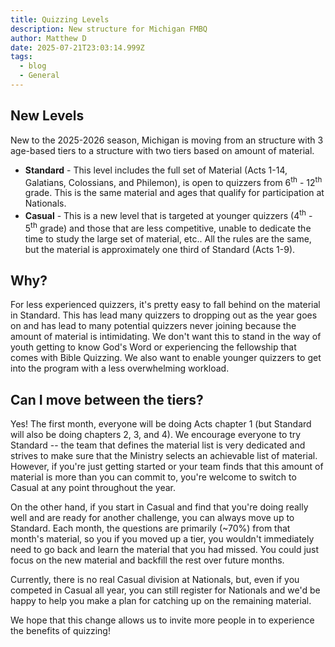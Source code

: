 ```yaml
---
title: Quizzing Levels
description: New structure for Michigan FMBQ
author: Matthew D
date: 2025-07-21T23:03:14.999Z
tags:
  - blog
  - General
---
```

## New Levels

New to the 2025-2026 season, Michigan is moving from an structure with 3 age-based tiers to a structure with two tiers based on amount of material.

- **Standard** - This level includes the full set of Material (Acts 1-14, Galatians, Colossians, and Philemon), is open to quizzers from 6<sup>th</sup> - 12<sup>th</sup> grade. This is the same material and ages that qualify for participation at Nationals.
- **Casual** - This is a new level that is targeted at younger quizzers (4<sup>th</sup> - 5<sup>th</sup> grade) and those that are less competitive, unable to dedicate the time to study the large set of material, etc.. All the rules are the same, but the material is approximately one third of Standard (Acts 1-9).


## Why?

For less experienced quizzers, it's pretty easy to fall behind on the material in Standard. This has lead many quizzers to dropping out as the year goes on and has lead to many potential quizzers never joining because the amount of material is intimidating. We don't want this to stand in the way of youth getting to know God's Word or experiencing the fellowship that comes with Bible Quizzing. We also want to enable younger quizzers to get into the program with a less overwhelming workload.

## Can I move between the tiers?

Yes! The first month, everyone will be doing Acts chapter 1 (but Standard will also be doing chapters 2, 3, and 4). We encourage everyone to try Standard -- the team that defines the material list is very dedicated and strives to make sure that the Ministry selects an achievable list of material. However, if you're just getting started or your team finds that this amount of material is more than you can commit to, you're welcome to switch to Casual at any point throughout the year.

On the other hand, if you start in Casual and find that you're doing really well and are ready for another challenge, you can always move up to Standard. Each month, the questions are primarily (~70%) from that month's material, so you if you moved up a tier, you wouldn't immediately need to go back and learn the material that you had missed. You could just focus on the new material and backfill the rest over future months.

Currently, there is no real Casual division at Nationals, but, even if you competed in Casual all year, you can still register for Nationals and we'd be happy to help you make a plan for catching up on the remaining material. 

We hope that this change allows us to invite more people in to experience the benefits of quizzing!
